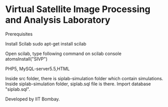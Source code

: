 # Virtual Satellite Image Processing and Analysis Laboratory

Prerequisites

Install Scilab
sudo apt-get install scilab

Open scilab, type following command on scilab console
atomsInstall("SIVP")

PHP5, MySQL-server5.5,HTML

Inside src folder, there is siplab-simulation folder which contain simulations.
Inside siplab-simulation folder, siplab.sql file is there.
Import database "siplab.sql". 





Developed by IIT Bombay.
